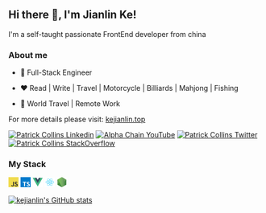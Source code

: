 <h2> Hi there 👋, I'm Jianlin Ke! </h2>

I'm a self-taught passionate FrontEnd developer from china

### About me

- 💼 Full-Stack Engineer

- ❤️ Read | Write | Travel | Motorcycle | Billiards | Mahjong | Fishing

- 🌈 World Travel | Remote Work

For more details please visit: [kejianlin.top](https://kejianlin.top/)

[![Patrick Collins Linkedin](https://img.shields.io/badge/LinkedIn-0077B5?style=for-the-badge&logo=linkedin&logoColor=white)](https://www.linkedin.com/in/jianlin-ke-98a647253/)
[![Alpha Chain YouTube](https://img.shields.io/badge/YouTube-FF0000?style=for-the-badge&logo=youtube&logoColor=white)](https://www.youtube.com/channel/UCvlwFu9kxNXC5HyDkWUJYaA)
[![Patrick Collins Twitter](https://img.shields.io/badge/Twitter-1DA1F2?style=for-the-badge&logo=twitter&logoColor=white)](https://twitter.com/kejianlin)
[![Patrick Collins StackOverflow](https://img.shields.io/badge/StackOverflow-F48024?style=for-the-badge&logo=stackoverflow&logoColor=white)](https://stackoverflow.com/users/11381808/kejianlin)

### My Stack

<code><img height="20" src="https://raw.githubusercontent.com/github/explore/80688e429a7d4ef2fca1e82350fe8e3517d3494d/topics/javascript/javascript.png"></code>
<code><img height="20" src="https://raw.githubusercontent.com/github/explore/80688e429a7d4ef2fca1e82350fe8e3517d3494d/topics/typescript/typescript.png"></code>
<code><img height="20" src="https://raw.githubusercontent.com/github/explore/80688e429a7d4ef2fca1e82350fe8e3517d3494d/topics/vue/vue.png"></code>
<code><img height="20" src="https://raw.githubusercontent.com/github/explore/80688e429a7d4ef2fca1e82350fe8e3517d3494d/topics/react/react.png"></code>
<code><img height="20" src="https://raw.githubusercontent.com/github/explore/80688e429a7d4ef2fca1e82350fe8e3517d3494d/topics/nodejs/nodejs.png"></code>

[![kejianlin's GitHub stats](https://github-readme-stats.vercel.app/api?username=kejianlin)](https://github.com/anuraghazra/github-readme-stats)
